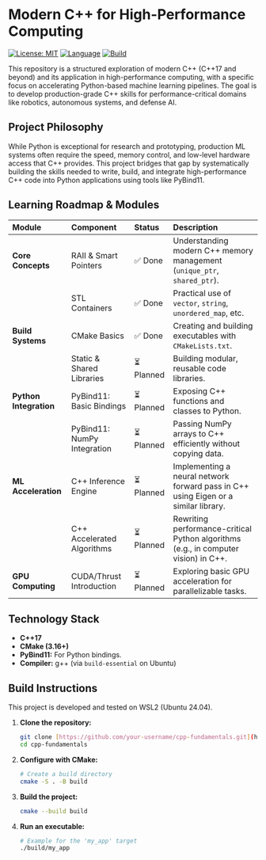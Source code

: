 # Modern C++ for High-Performance Computing

[![License: MIT](https://img.shields.io/badge/License-MIT-yellow.svg)](https://opensource.org/licenses/MIT)
[![Language](https://img.shields.io/badge/C%2B%2B-17-blue.svg)](https://isocpp.org/)
[![Build](https://img.shields.io/badge/build-CMake-green.svg)](https://cmake.org/)

This repository is a structured exploration of modern C++ (C++17 and beyond) and its application in high-performance computing, with a specific focus on accelerating Python-based machine learning pipelines. The goal is to develop production-grade C++ skills for performance-critical domains like robotics, autonomous systems, and defense AI.

## Project Philosophy

While Python is exceptional for research and prototyping, production ML systems often require the speed, memory control, and low-level hardware access that C++ provides. This project bridges that gap by systematically building the skills needed to write, build, and integrate high-performance C++ code into Python applications using tools like PyBind11.

## Learning Roadmap & Modules

| Module | Component | Status | Description |
| :--- | :--- | :--- | :--- |
| **Core Concepts** | RAII & Smart Pointers | ✅ Done | Understanding modern C++ memory management (`unique_ptr`, `shared_ptr`). |
| | STL Containers | ✅ Done | Practical use of `vector`, `string`, `unordered_map`, etc. |
| **Build Systems** | CMake Basics | ✅ Done | Creating and building executables with `CMakeLists.txt`. |
| | Static & Shared Libraries | ⏳ Planned | Building modular, reusable code libraries. |
| **Python Integration** | PyBind11: Basic Bindings | ⏳ Planned | Exposing C++ functions and classes to Python. |
| | PyBind11: NumPy Integration | ⏳ Planned | Passing NumPy arrays to C++ efficiently without copying data. |
| **ML Acceleration** | C++ Inference Engine | ⏳ Planned | Implementing a neural network forward pass in C++ using Eigen or a similar library. |
| | C++ Accelerated Algorithms | ⏳ Planned | Rewriting performance-critical Python algorithms (e.g., in computer vision) in C++. |
| **GPU Computing** | CUDA/Thrust Introduction | ⏳ Planned | Exploring basic GPU acceleration for parallelizable tasks. |

## Technology Stack

* **C++17**
* **CMake (3.16+)**
* **PyBind11:** For Python bindings.
* **Compiler:** g++ (via `build-essential` on Ubuntu)

## Build Instructions

This project is developed and tested on WSL2 (Ubuntu 24.04).

1.  **Clone the repository:**
    ```bash
    git clone [https://github.com/your-username/cpp-fundamentals.git](https://github.com/your-username/cpp-fundamentals.git)
    cd cpp-fundamentals
    ```

2.  **Configure with CMake:**
    ```bash
    # Create a build directory
    cmake -S . -B build
    ```

3.  **Build the project:**
    ```bash
    cmake --build build
    ```

4.  **Run an executable:**
    ```bash
    # Example for the 'my_app' target
    ./build/my_app
    ```
